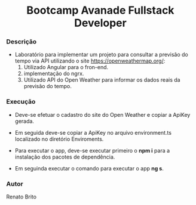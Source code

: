<h1 align="center">Bootcamp Avanade Fullstack Developer</h1>

### Descrição

- Laboratório para implementar um projeto para consultar a previsão do tempo via API utilizando o site https://openweathermap.org/:
  1. Utilizado Angular para o fron-end.
  2. implementação do ngrx.
  3. Utilizado API do Open Weather para informar os dados reais da previsão do tempo.

### Execução

- Deve-se efetuar o cadastro do site do Open Weather e copiar a ApiKey gerada.

- Em seguida deve-se copiar a ApiKey no arquivo environment.ts localizado no diretório Enviroments.

- Para executar o app, deve-se executar primeiro o **npm i** para a instalação dos pacotes de dependência.

- Em seguinda executar o comando para executar o app **ng s**.


### Autor

Renato Brito
